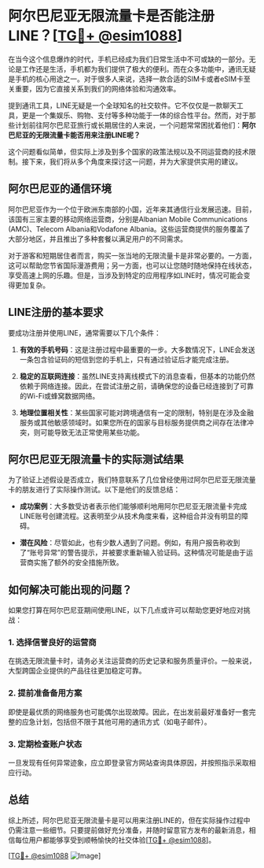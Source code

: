 # 阿尔巴尼亚无限流量卡是否能注册LINE？[[TG💪+ @esim1088](https://t.me/s/esim1088)]

在当今这个信息爆炸的时代，手机已经成为我们日常生活中不可或缺的一部分。无论是工作还是生活，手机都为我们提供了极大的便利。而在众多功能中，通讯无疑是手机的核心用途之一。对于很多人来说，选择一款合适的SIM卡或者eSIM卡至关重要，因为它直接关系到我们的网络体验和沟通效率。

提到通讯工具，LINE无疑是一个全球知名的社交软件。它不仅仅是一款聊天工具，更是一个集娱乐、购物、支付等多种功能于一体的综合性平台。然而，对于那些计划前往阿尔巴尼亚旅行或长期居住的人来说，一个问题常常困扰着他们：**阿尔巴尼亚的无限流量卡能否用来注册LINE呢？**

这个问题看似简单，但实际上涉及到多个国家的政策法规以及不同运营商的技术限制。接下来，我们将从多个角度来探讨这一问题，并为大家提供实用的建议。

## 阿尔巴尼亚的通信环境

阿尔巴尼亚作为一个位于欧洲东南部的小国，近年来其通信行业发展迅速。目前，该国有三家主要的移动网络运营商，分别是Albanian Mobile Communications (AMC)、Telecom Albania和Vodafone Albania。这些运营商提供的服务覆盖了大部分地区，并且推出了多种套餐以满足用户的不同需求。

对于游客和短期居住者而言，购买一张当地的无限流量卡是非常必要的。一方面，这可以帮助您节省国际漫游费用；另一方面，也可以让您随时随地保持在线状态，享受高速上网的乐趣。但是，当涉及到特定的应用程序如LINE时，情况可能会变得更加复杂。

## LINE注册的基本要求

要成功注册并使用LINE，通常需要以下几个条件：

1. **有效的手机号码**：这是注册过程中最重要的一步。大多数情况下，LINE会发送一条包含验证码的短信到您的手机上，只有通过验证后才能完成注册。
   
2. **稳定的互联网连接**：虽然LINE支持离线模式下的消息查看，但基本的功能仍然依赖于网络连接。因此，在尝试注册之前，请确保您的设备已经连接到了可靠的Wi-Fi或蜂窝数据网络。

3. **地理位置相关性**：某些国家可能对跨境通信有一定的限制，特别是在涉及金融服务或其他敏感领域时。如果您所在的国家与目标服务提供商之间存在法律冲突，则可能导致无法正常使用某些功能。

## 阿尔巴尼亚无限流量卡的实际测试结果

为了验证上述假设是否成立，我们特意联系了几位曾经使用过阿尔巴尼亚无限流量卡的朋友进行了实际操作测试。以下是他们的反馈总结：

- **成功案例**：大多数受访者表示他们能够顺利地用阿尔巴尼亚无限流量卡完成LINE账号创建流程。这表明至少从技术角度来看，这种组合并没有明显的障碍。
  
- **潜在风险**：尽管如此，也有少数人遇到了问题。例如，有用户报告称收到了“账号异常”的警告提示，并被要求重新输入验证码。这种情况可能是由于运营商实施了额外的安全措施所致。

## 如何解决可能出现的问题？

如果您打算在阿尔巴尼亚期间使用LINE，以下几点或许可以帮助您更好地应对挑战：

### 1. 选择信誉良好的运营商
在挑选无限流量卡时，请务必关注运营商的历史记录和服务质量评价。一般来说，大型跨国企业提供的产品往往更加稳定可靠。

### 2. 提前准备备用方案
即使是最优质的网络服务也可能偶尔出现故障。因此，在出发前最好准备好一套完整的应急计划，包括但不限于其他可用的通讯方式（如电子邮件）。

### 3. 定期检查账户状态
一旦发现有任何异常迹象，应立即登录官方网站查询具体原因，并按照指示采取相应行动。

## 总结

综上所述，阿尔巴尼亚无限流量卡是可以用来注册LINE的，但在实际操作过程中仍需注意一些细节。只要提前做好充分准备，并随时留意官方发布的最新消息，相信每位用户都能够享受到顺畅愉快的社交体验[[TG💪+ @esim1088](https://t.me/s/esim1088)]。

[[TG💪+ @esim1088](https://t.me/s/esim1088) ![Image](https://i.postimg.cc/4NQfJmqS/Snipaste-2025-05-13-00-14-12.png)]